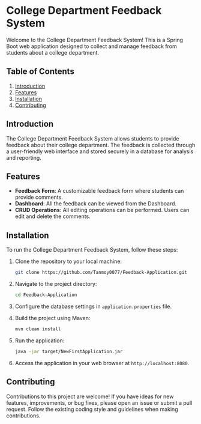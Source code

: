 # College Department Feedback System

Welcome to the College Department Feedback System! This is a Spring Boot web application designed to collect and manage feedback from students about a college department.

## Table of Contents

1. [Introduction](#introduction)
2. [Features](#features)
3. [Installation](#installation)
4. [Contributing](#contributing)

## Introduction

The College Department Feedback System allows students to provide feedback about their college department. The feedback is collected through a user-friendly web interface and stored securely in a database for analysis and reporting.
## Features

- **Feedback Form**: A customizable feedback form where students can provide comments.
- **Dashboard**: All the feedback can be viewed from the Dashboard.
- **CRUD Operations**: All editing operations can be performed. Users can edit and delete the comments.

## Installation

To run the College Department Feedback System, follow these steps:

1. Clone the repository to your local machine:

   ```bash
   git clone https://github.com/Tanmoy0077/Feedback-Application.git
   ```

2. Navigate to the project directory:

   ```bash
   cd Feedback-Application
   ```

3. Configure the database settings in `application.properties` file.

4. Build the project using Maven:

   ```bash
   mvn clean install
   ```

5. Run the application:

   ```bash
   java -jar target/NewFirstApplication.jar
   ```

6. Access the application in your web browser at `http://localhost:8080`.

## Contributing

Contributions to this project are welcome! If you have ideas for new features, improvements, or bug fixes, please open an issue or submit a pull request. Follow the existing coding style and guidelines when making contributions.
